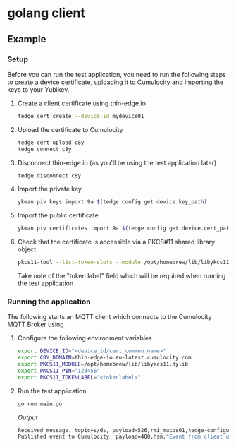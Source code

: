 # golang client

## Example

### Setup

Before you can run the test application, you need to run the following steps to create a device certificate, uploading it to Cumulocity and importing the keys to your Yubikey.

1. Create a client certificate using thin-edge.io

    ```sh
    tedge cert create --device-id mydevice01
    ```
    
2. Upload the certificate to Cumulocity

    ```sh
    tedge cert upload c8y
    tedge connect c8y
    ```

3. Disconnect thin-edge.io (as you'll be using the test application later)

    ```sh
    tedge disconnect c8y
    ```

4. Import the private key

    ```sh
    ykman piv keys import 9a $(tedge config get device.key_path)
    ```

5. Import the public certificate

    ```sh
    ykman piv certificates import 9a $(tedge config get device.cert_path)
    ```

6. Check that the certificate is accessible via a PKCS#11 shared library object.

    ```sh
    pkcs11-tool --list-token-slots --module /opt/homebrew/lib/libykcs11.dylib
    ```
    
    Take note of the "token label" field which will be required when running the test application

### Running the application

The following starts an MQTT client which connects to the Cumulocity MQTT Broker using

1. Configure the following environment variables

    ```sh
    export DEVICE_ID="<device_id/cert_common_name>"
    export C8Y_DOMAIN=thin-edge-io.eu-latest.cumulocity.com
    export PKCS11_MODULE=/opt/homebrew/lib/libykcs11.dylib
    export PKCS11_PIN="123456"
    export PKCS11_TOKENLABEL="<tokenlabel>"
    ```

2. Run the test application

    ```sh
    go run main.go
    ```

    *Output*

    ```sh
    Received message. topic=s/ds, payload=526,rmi_macos01,tedge-configuration-plugin
    Published event to Cumulocity. payload=400,hsm,"Event from client using hsm key (golang)"
    ```
